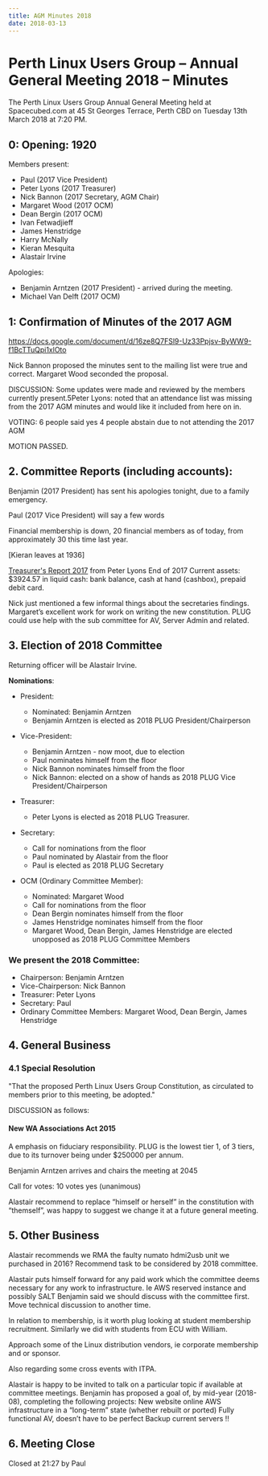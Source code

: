 ```yaml
---
title: AGM Minutes 2018
date: 2018-03-13
---
```


<!--more-->
# Perth Linux Users Group – Annual General Meeting 2018 – Minutes

The Perth Linux Users Group Annual General Meeting held at Spacecubed.com at 45 St Georges Terrace, Perth CBD on Tuesday 13th March 2018 at 7:20 PM.

## 0: Opening: 1920

Members present:

- Paul (2017 Vice President)
- Peter Lyons (2017 Treasurer)
- Nick Bannon (2017 Secretary, AGM Chair)
- Margaret Wood (2017 OCM)
- Dean Bergin (2017 OCM)
- Ivan Fetwadjieff
- James Henstridge
- Harry McNally
- Kieran Mesquita
- Alastair Irvine

Apologies: 

- Benjamin Arntzen (2017 President) - arrived during the meeting.
- Michael Van Delft (2017 OCM)

## 1: Confirmation of Minutes of the 2017 AGM
https://docs.google.com/document/d/16ze8Q7FSl9-Uz33Ppjsv-ByWW9-f1BcTTuQpi1xlOto

Nick Bannon proposed the minutes sent to the mailing list were true and correct. Margaret Wood seconded the proposal.

DISCUSSION:
Some updates were made and reviewed by the members currently present.5Peter Lyons: noted that an attendance list was missing from the 2017 AGM minutes and would like it included from here on in.

VOTING:
6 people said yes
4 people abstain due to not attending the 2017 AGM

MOTION PASSED.

## 2. Committee Reports (including accounts):

Benjamin (2017 President) has sent his apologies tonight, due to a family emergency.

Paul (2017 Vice President) will say a few words

Financial membership is down, 20 financial members as of today, from approximately 30 this time last year.

[Kieran leaves at 1936]

[Treasurer's Report 2017](Treasurers_Report-2017.odp) from Peter Lyons
End of 2017 Current assets: $3924.57 in liquid cash: bank balance, cash at hand (cashbox), prepaid debit card.

Nick just mentioned a few informal things about the secretaries findings.
Margaret’s excellent work for work on writing the new constitution.
PLUG could use help with the sub committee for AV, Server Admin and related.

## 3. Election of 2018 Committee

Returning officer will be Alastair Irvine.

**Nominations**:

* President:
	* Nominated: Benjamin Arntzen
	* Benjamin Arntzen is elected as 2018 PLUG President/Chairperson

* Vice-President:  
  * Benjamin Arntzen - now moot, due to election  
  * Paul nominates himself from the floor  
  * Nick Bannon nominates himself from the floor  
  * Nick Bannon: elected on a show of hands as 2018 PLUG Vice President/Chairperson  

* Treasurer:
  * Peter Lyons is elected as 2018 PLUG Treasurer.

* Secretary:
  * Call for nominations from the floor
  * Paul nominated by Alastair from the floor
  * Paul is elected as 2018 PLUG Secretary

* OCM (Ordinary Committee Member):
  * Nominated: Margaret Wood
  * Call for nominations from the floor
  * Dean Bergin nominates himself from the floor
  * James Henstridge nominates himself from the floor
  * Margaret Wood, Dean Bergin, James Henstridge are elected unopposed as 2018 PLUG Committee Members

### We present the 2018 Committee:

* Chairperson: Benjamin Arntzen
* Vice-Chairperson: Nick Bannon
* Treasurer: Peter Lyons
* Secretary: Paul
* Ordinary Committee Members: Margaret Wood, Dean Bergin, James Henstridge

## 4. General Business

### 4.1 Special Resolution
"That the proposed Perth Linux Users Group Constitution, as circulated to members prior to this meeting, be adopted."

DISCUSSION as follows:

#### New WA Associations Act 2015
A emphasis on fiduciary responsibility.
PLUG is the lowest tier 1, of 3 tiers, due to its turnover being under $250000 per annum.

Benjamin Arntzen arrives and chairs the meeting at 2045

Call for votes:
10 votes yes (unanimous)

Alastair recommend to replace “himself or herself” in the constitution with “themself”, was happy to suggest we change it at a future general meeting. 

## 5. Other Business
Alastair recommends we RMA the faulty numato hdmi2usb unit we purchased in 2016?
Recommend task to be considered by 2018 committee.

Alastair puts himself forward for any paid work which the committee deems necessary for any work to infrastructure. Ie AWS reserved instance and possibly SALT
Benjamin said we should discuss with the committee first. Move technical discussion to another time.

In relation to membership, is it worth plug looking at student membership recruitment. Similarly we did with students from ECU with William.

Approach some of the Linux distribution vendors, ie corporate membership and or sponsor. 

Also regarding some cross events with ITPA.

Alastair is happy to be invited to talk on a particular topic if available at committee meetings.
Benjamin has proposed a goal of, by mid-year (2018-08), completing the following projects:
New website online
AWS infrastructure in a “long-term” state (whether rebuilt or ported)
Fully functional AV, doesn’t have to be perfect
Backup current servers !!

## 6. Meeting Close
Closed at 21:27 by Paul

